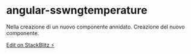 # angular-sswngtemperature

Nella creazione di un nuovo componente annidato. Creazione del nuovo componente.

[Edit on StackBlitz ⚡️](https://stackblitz.com/edit/angular-sswngtemperature)